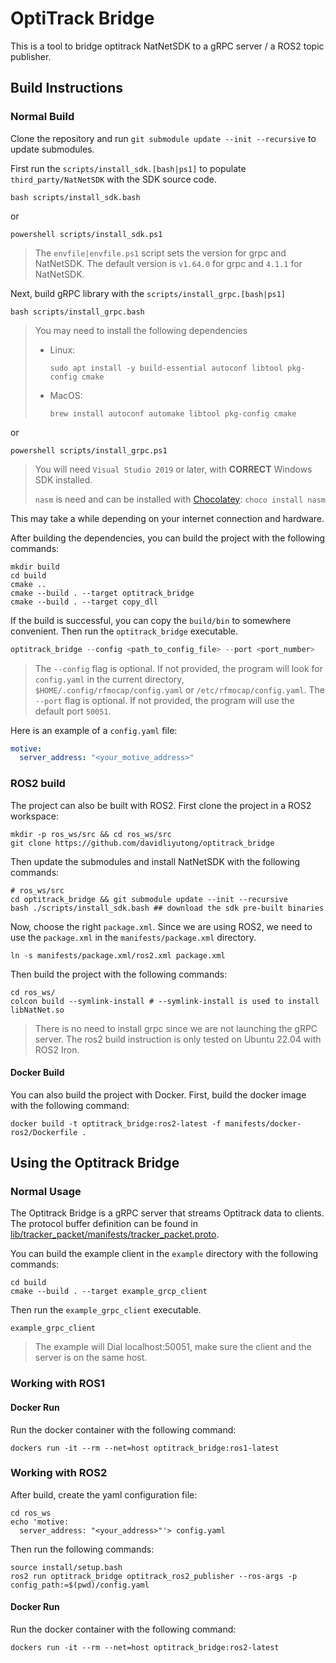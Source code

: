 # OptiTrack Bridge

This is a tool to bridge optitrack NatNetSDK to a gRPC server / a ROS2 topic publisher.

## Build Instructions

### Normal Build

Clone the repository and run `git submodule update --init --recursive` to update submodules.

First run the `scripts/install_sdk.[bash|ps1]` to populate `third_party/NatNetSDK` with the SDK source code.

```shell
bash scripts/install_sdk.bash
```

or

```shell
powershell scripts/install_sdk.ps1
```

> The `envfile|envfile.ps1` script sets the version for grpc and NatNetSDK. The default version is `v1.64.0` for grpc and `4.1.1` for NatNetSDK.

Next, build gRPC library with the `scripts/install_grpc.[bash|ps1]`


```shell
bash scripts/install_grpc.bash
```

> You may need to install the following dependencies 
> - Linux: 
>   ```
>   sudo apt install -y build-essential autoconf libtool pkg-config cmake 
>   ```
> - MacOS: 
>   ```
>   brew install autoconf automake libtool pkg-config cmake
>   ```

or

```shell
powershell scripts/install_grpc.ps1
```

> You will need `Visual Studio 2019` or later, with **CORRECT** Windows SDK installed.
> 
> `nasm` is need and can be installed with [Chocolatey](https://chocolatey.org/install): `choco install nasm`

This may take a while depending on your internet connection and hardware.

After building the dependencies, you can build the project with the following commands:

```shell
mkdir build
cd build
cmake ..
cmake --build . --target optitrack_bridge
cmake --build . --target copy_dll
```

If the build is successful, you can copy the `build/bin` to somewhere convenient. Then run the `optitrack_bridge` executable.


```powershell
optitrack_bridge --config <path_to_config_file> --port <port_number>
```

> The `--config` flag is optional. If not provided, the program will look for `config.yaml` in the current directory, `$HOME/.config/rfmocap/config.yaml` or `/etc/rfmocap/config.yaml`.
> The `--port` flag is optional. If not provided, the program will use the default port `50051`.

Here is an example of a `config.yaml` file:

```yaml
motive:
  server_address: "<your_motive_address>"
```

### ROS2 build

The project can also be built with ROS2. First clone the project in a ROS2 workspace:

```shell
mkdir -p ros_ws/src && cd ros_ws/src
git clone https://github.com/davidliyutong/optitrack_bridge
```

Then update the submodules and install NatNetSDK with the following commands:

```shell
# ros_ws/src
cd optitrack_bridge && git submodule update --init --recursive
bash ./scripts/install_sdk.bash ## download the sdk pre-built binaries
```

Now, choose the right `package.xml`. Since we are using ROS2, we need to use the `package.xml` in the `manifests/package.xml` directory. 

```shell
ln -s manifests/package.xml/ros2.xml package.xml
```

Then build the project with the following commands:

```shell
cd ros_ws/
colcon build --symlink-install # --symlink-install is used to install libNatNet.so
```

> There is no need to install grpc since we are not launching the gRPC server.
> The ros2 build instruction is only tested on Ubuntu 22.04 with ROS2 Iron.


#### Docker Build

You can also build the project with Docker. First, build the docker image with the following command:

```shell
docker build -t optitrack_bridge:ros2-latest -f manifests/docker-ros2/Dockerfile .
```

## Using the Optitrack Bridge

### Normal Usage

The Optitrack Bridge is a gRPC server that streams Optitrack data to clients. The protocol buffer definition can be found in [lib/tracker_packet/manifests/tracker_packet.proto](./lib/tracker_packet/manifests/tracker_packet.proto).

You can build the example client in the `example` directory with the following commands:

```shell
cd build
cmake --build . --target example_grcp_client
```

Then run the `example_grpc_client` executable.

```shell
example_grpc_client
```

> The example will Dial localhost:50051, make sure the client and the server is on the same host.

### Working with ROS1

#### Docker Run

Run the docker container with the following command:

```shell
dockers run -it --rm --net=host optitrack_bridge:ros1-latest
```

### Working with ROS2

After build, create the yaml configuration file:

```shell
cd ros_ws
echo 'motive:
  server_address: "<your_address>"'> config.yaml
```

Then run the following commands:

```shell
source install/setup.bash
ros2 run optitrack_bridge optitrack_ros2_publisher --ros-args -p config_path:=$(pwd)/config.yaml
```

#### Docker Run

Run the docker container with the following command:

```shell
dockers run -it --rm --net=host optitrack_bridge:ros2-latest
```
